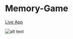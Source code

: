 # Memory-Game

[Live App](https://ramiroquesada.github.io/Memory-Game/)

![alt text](https://raw.githubusercontent.com/ramiroquesada/Memory-Game/main/screenshot.png "Desktop App Preview")